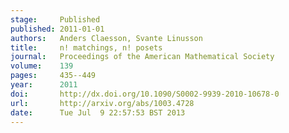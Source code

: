 ```yaml
---
stage:     Published
published: 2011-01-01
authors:   Anders Claesson, Svante Linusson
title:     n! matchings, n! posets
journal:   Proceedings of the American Mathematical Society
volume:    139
pages:     435--449
year:      2011
doi:       http://dx.doi.org/10.1090/S0002-9939-2010-10678-0
url:       http://arxiv.org/abs/1003.4728
date:      Tue Jul  9 22:57:53 BST 2013
---
```

